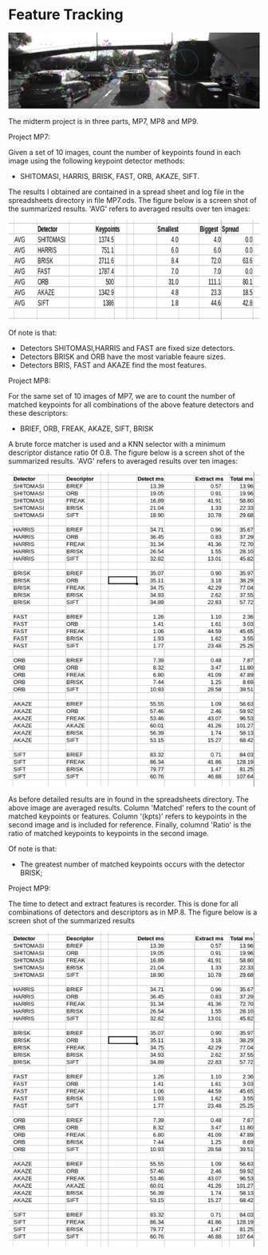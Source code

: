 # Feature Tracking

<img src="images/keypoints.png" />

The midterm project is in three parts, MP7, MP8 and MP9.

Project MP7:

Given a set of 10 images, count the number of keypoints found in each image using the following keypoint detector methods:
* SHITOMASI, HARRIS, BRISK, FAST, ORB, AKAZE, SIFT.

The results I obtained are contained in a spread sheet and log file in the spreadsheets directory in file MP7.ods.
The figure below is a screen shot of the summarized results. 'AVG' refers to averaged results over ten images:

<img src="images/MP7.png" width="640" height="200" />

Of note is that:

* Detectors SHITOMASI,HARRIS and FAST are fixed size detectors.
* Detectors BRISK and ORB have the most variable feaure sizes.
* Detectors BRIS, FAST and AKAZE find the most features.


Project MP8:

For the same set of 10 images of MP7, we are to count the number of matched keypoints for all combinations of the above feature detectors and these descriptors:

* BRIEF, ORB, FREAK, AKAZE, SIFT, BRISK

A brute force matcher is used and a KNN selector with a minimum descriptor distance ratio 0f 0.8.
The figure below is a screen shot of the summarized results. 'AVG' refers to averaged results over ten images:

<img src="images/MP9.png" />

As before detailed results are in found in the spreadsheets directory. The above image are averaged results. Column 'Matched' refers to the count of matched keypoints or features. Column '(kpts)' refers to keypoints in the second image and is included for reference. Finally, columnd 'Ratio' is the ratio of matched keypoints to keypoints in the second image.

Of note is that:

* The greatest number of matched keypoints occurs with the detector BRISK;


Project MP9:

The time to detect and extract features is recorder. This is done for all combinations of detectors and descriptors as in MP.8.
The figure below is a screen shot of the summarized results

<img src="images/MP9.png" />


